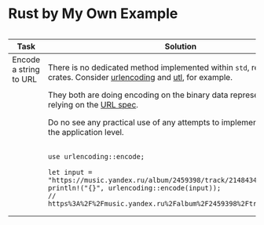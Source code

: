 # Rust by My Own Example

<table style="float: left"><thead>
    <th>Task</th>
    <th>Solution</th>
</thead><tbody>

<tr style="vertical-align: top;"><td>
Encode a string to URL
</td><td>

There is no dedicated method implemented within `std`, rely on the crates. Consider
[urlencoding](https://crates.io/crates/urlencoding) and
[utl](https://crates.io/crates/url), for example.

They both are doing encoding on the binary data representation with relying on the 
[URL spec](https://url.spec.whatwg.org/).

Do no see any practical use of any attempts to implemen this logic on the application level.  

<pre><code class="language-rust">
use urlencoding::encode;

let input = "https://music.yandex.ru/album/2459398/track/21484345";
println!("{}", urlencoding::encode(input)); 
// https%3A%2F%2Fmusic.yandex.ru%2Falbum%2F2459398%2Ftrack%2F21484345
</code></pre>
</td></tr>

</tbody></table>
